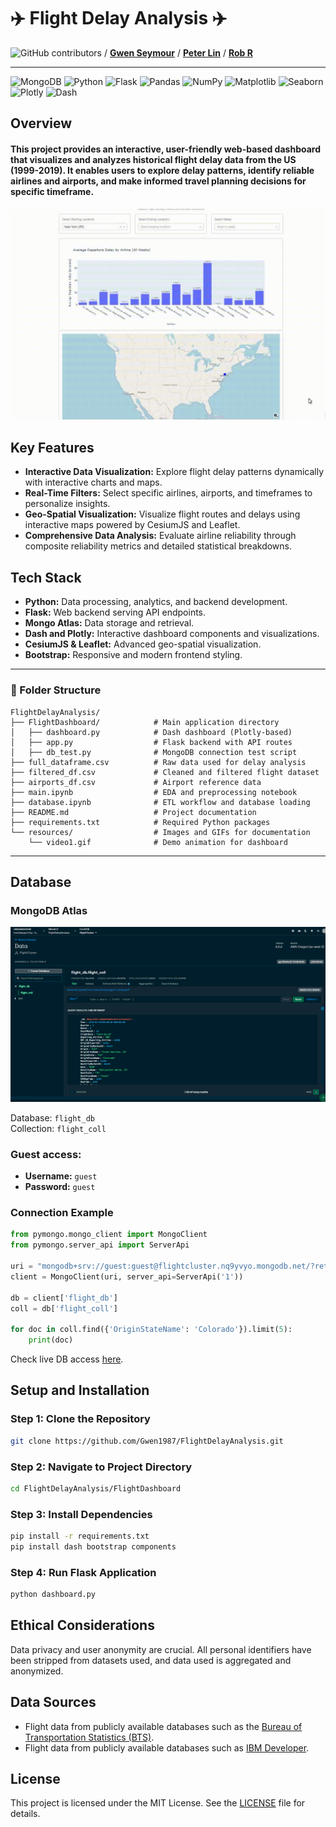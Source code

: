 
# ✈️ Flight Delay Analysis ✈️

![GitHub contributors](https://img.shields.io/github/contributors/Gwen1987/FlightDelayAnalysis?style=for-the-badge) / [**Gwen Seymour**](https://github.com/Gwen1987) / [**Peter Lin**](https://github.com/bluejays101) / [**Rob R**](https://github.com/constcorrectness)

---

![MongoDB](https://img.shields.io/badge/MongoDB-4.4.6-green?style=flat-square&logo=mongodb)
![Python](https://img.shields.io/badge/Python-3.8.10-blue?style=flat-square&logo=python)
![Flask](https://img.shields.io/badge/Flask-2.0.1-red?style=flat-square&logo=flask)
![Pandas](https://img.shields.io/badge/Pandas-1.2.4-orange?style=flat-square&logo=pandas)
![NumPy](https://img.shields.io/badge/NumPy-1.20.3-blue?style=flat-square&logo=numpy)
![Matplotlib](https://img.shields.io/badge/Matplotlib-3.4.2-orange?style=flat-square&logo=matplotlib)
![Seaborn](https://img.shields.io/badge/Seaborn-0.11.1-blue?style=flat-square&logo=seaborn)
![Plotly](https://img.shields.io/badge/Plotly-5.1.0-blue?style=flat-square&logo=plotly)
![Dash](https://img.shields.io/badge/DASH-2.17.0-blue?style=flat-square&logo=dash)

## Overview

#### This project provides an interactive, user-friendly web-based dashboard that visualizes and analyzes historical flight delay data from the US (1999-2019). It enables users to explore delay patterns, identify reliable airlines and airports, and make informed travel planning decisions for specific timeframe.

![Interactive Dashboard](resources/video1.gif)

## Key Features
- **Interactive Data Visualization:** Explore flight delay patterns dynamically with interactive charts and maps.
- **Real-Time Filters:** Select specific airlines, airports, and timeframes to personalize insights.
- **Geo-Spatial Visualization:** Visualize flight routes and delays using interactive maps powered by CesiumJS and Leaflet.
- **Comprehensive Data Analysis:** Evaluate airline reliability through composite reliability metrics and detailed statistical breakdowns.

## Tech Stack
- **Python:** Data processing, analytics, and backend development.
- **Flask:** Web backend serving API endpoints.
- **Mongo Atlas:** Data storage and retrieval.
- **Dash and Plotly:** Interactive dashboard components and visualizations.
- **CesiumJS & Leaflet:** Advanced geo-spatial visualization.
- **Bootstrap:** Responsive and modern frontend styling.

---
### 📁 Folder Structure

```text
FlightDelayAnalysis/
├── FlightDashboard/            # Main application directory
│   ├── dashboard.py            # Dash dashboard (Plotly-based)
│   ├── app.py                  # Flask backend with API routes
│   ├── db_test.py              # MongoDB connection test script
├── full_dataframe.csv          # Raw data used for delay analysis
├── filtered_df.csv             # Cleaned and filtered flight dataset
├── airports_df.csv             # Airport reference data
├── main.ipynb                  # EDA and preprocessing notebook
├── database.ipynb              # ETL workflow and database loading
├── README.md                   # Project documentation
├── requirements.txt            # Required Python packages
└── resources/                  # Images and GIFs for documentation
    └── video1.gif              # Demo animation for dashboard
```
---
## Database

### MongoDB Atlas

  <img src="resources\atlas_db.png" alt="Flight Delay Dashboard" width="1000"/>

Database: `flight_db`  
Collection: `flight_coll`

### Guest access:
- **Username:** `guest`
- **Password:** `guest`

### Connection Example

```python
from pymongo.mongo_client import MongoClient
from pymongo.server_api import ServerApi

uri = "mongodb+srv://guest:guest@flightcluster.nq9yvyo.mongodb.net/?retryWrites=true&w=majority&appName=FlightCluster"
client = MongoClient(uri, server_api=ServerApi('1'))

db = client['flight_db']
coll = db['flight_coll']

for doc in coll.find({'OriginStateName': 'Colorado'}).limit(5):
    print(doc)
```

Check live DB access [here](https://github.com/Gwen1987/FlightDelayAnalysis/blob/main/db_test.py).

## Setup and Installation

### Step 1: Clone the Repository
```bash
git clone https://github.com/Gwen1987/FlightDelayAnalysis.git
```

### Step 2: Navigate to Project Directory
```bash
cd FlightDelayAnalysis/FlightDashboard
```

### Step 3: Install Dependencies
```bash
pip install -r requirements.txt
pip install dash bootstrap components
```

### Step 4: Run Flask Application
```bash
python dashboard.py
```

## Ethical Considerations

Data privacy and user anonymity are crucial. All personal identifiers have been stripped from datasets used, and data used is aggregated and anonymized.

## Data Sources
- Flight data from publicly available databases such as the [Bureau of Transportation Statistics (BTS)](https://www.transtats.bts.gov/).
- Flight data from publicly available databases such as [IBM Developer](https://developer.ibm.com/data/airline/).

## License

This project is licensed under the MIT License. See the [LICENSE](LICENSE) file for details.